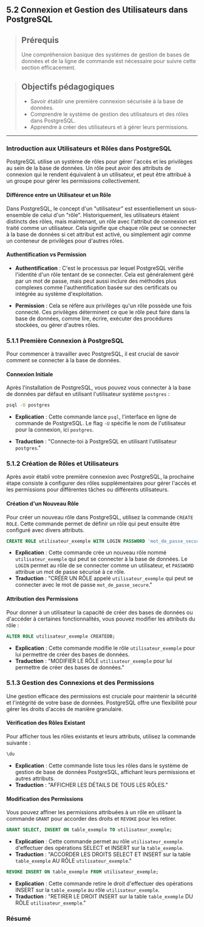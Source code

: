 ## 5.2 Connexion et Gestion des Utilisateurs dans PostgreSQL

<blockquote>
    <h2>Prérequis</h2>
    <p>Une compréhension basique des systèmes de gestion de bases de données et de la ligne de commande est nécessaire pour suivre cette section efficacement.</p>
</blockquote>

<blockquote>
    <h2>Objectifs pédagogiques</h2>
    <ul>
        <li>Savoir établir une première connexion sécurisée à la base de données.</li>
        <li>Comprendre le système de gestion des utilisateurs et des rôles dans PostgreSQL.</li>
        <li>Apprendre à créer des utilisateurs et à gérer leurs permissions.</li>
    </ul>
</blockquote>

---

### Introduction aux Utilisateurs et Rôles dans PostgreSQL

PostgreSQL utilise un système de rôles pour gérer l'accès et les privilèges au sein de la base de données. Un rôle peut avoir des attributs de connexion qui le rendent équivalent à un utilisateur, et peut être attribué à un groupe pour gérer les permissions collectivement.

#### Différence entre un Utilisateur et un Rôle

Dans PostgreSQL, le concept d'un "utilisateur" est essentiellement un sous-ensemble de celui d'un "rôle". Historiquement, les utilisateurs étaient distincts des rôles, mais maintenant, un rôle avec l'attribut de connexion est traité comme un utilisateur. Cela signifie que chaque rôle peut se connecter à la base de données si cet attribut est activé, ou simplement agir comme un conteneur de privilèges pour d'autres rôles.

#### Authentification vs Permission

- **Authentification** : C'est le processus par lequel PostgreSQL vérifie l'identité d'un rôle tentant de se connecter. Cela est généralement géré par un mot de passe, mais peut aussi inclure des méthodes plus complexes comme l'authentification basée sur des certificats ou intégrée au système d'exploitation.
  
- **Permission** : Cela se réfère aux privilèges qu'un rôle possède une fois connecté. Ces privilèges déterminent ce que le rôle peut faire dans la base de données, comme lire, écrire, exécuter des procédures stockées, ou gérer d'autres rôles.

### 5.1.1 Première Connexion à PostgreSQL

Pour commencer à travailler avec PostgreSQL, il est crucial de savoir comment se connecter à la base de données.

#### Connexion Initiale

Après l'installation de PostgreSQL, vous pouvez vous connecter à la base de données par défaut en utilisant l'utilisateur système `postgres` :

```bash
psql -U postgres
```
- **Explication** : Cette commande lance `psql`, l'interface en ligne de commande de PostgreSQL. Le flag `-U` spécifie le nom de l'utilisateur pour la connexion, ici `postgres`.

- **Traduction** : "Connecte-toi à PostgreSQL en utilisant l'utilisateur `postgres`."


### 5.1.2 Création de Rôles et Utilisateurs

Après avoir établi votre première connexion avec PostgreSQL, la prochaine étape consiste à configurer des rôles supplémentaires pour gérer l'accès et les permissions pour différentes tâches ou différents utilisateurs.

#### Création d'un Nouveau Rôle

Pour créer un nouveau rôle dans PostgreSQL, utilisez la commande `CREATE ROLE`. Cette commande permet de définir un rôle qui peut ensuite être configuré avec divers attributs.

```sql
CREATE ROLE utilisateur_exemple WITH LOGIN PASSWORD 'mot_de_passe_secure';
```
- **Explication** : Cette commande crée un nouveau rôle nommé `utilisateur_exemple` qui peut se connecter à la base de données. Le `LOGIN` permet au rôle de se connecter comme un utilisateur, et `PASSWORD` attribue un mot de passe sécurisé à ce rôle.
- **Traduction** : "CRÉER UN RÔLE appelé `utilisateur_exemple` qui peut se connecter avec le mot de passe `mot_de_passe_secure`."

#### Attribution des Permissions

Pour donner à un utilisateur la capacité de créer des bases de données ou d'accéder à certaines fonctionnalités, vous pouvez modifier les attributs du rôle :

```sql
ALTER ROLE utilisateur_exemple CREATEDB;
```
- **Explication** : Cette commande modifie le rôle `utilisateur_exemple` pour lui permettre de créer des bases de données.
- **Traduction** : "MODIFIER LE RÔLE `utilisateur_exemple` pour lui permettre de créer des bases de données."

### 5.1.3 Gestion des Connexions et des Permissions

Une gestion efficace des permissions est cruciale pour maintenir la sécurité et l'intégrité de votre base de données. PostgreSQL offre une flexibilité pour gérer les droits d'accès de manière granulaire.

#### Vérification des Rôles Existant

Pour afficher tous les rôles existants et leurs attributs, utilisez la commande suivante :

```sql
\du
```
- **Explication** : Cette commande liste tous les rôles dans le système de gestion de base de données PostgreSQL, affichant leurs permissions et autres attributs.
- **Traduction** : "AFFICHER LES DÉTAILS DE TOUS LES RÔLES."

#### Modification des Permissions

Vous pouvez affiner les permissions attribuées à un rôle en utilisant la commande `GRANT` pour accorder des droits et `REVOKE` pour les retirer.

```sql
GRANT SELECT, INSERT ON table_exemple TO utilisateur_exemple;
```
- **Explication** : Cette commande permet au rôle `utilisateur_exemple` d'effectuer des opérations SELECT et INSERT sur la `table_exemple`.
- **Traduction** : "ACCORDER LES DROITS SELECT ET INSERT sur la table `table_exemple` AU RÔLE `utilisateur_exemple`."

```sql
REVOKE INSERT ON table_exemple FROM utilisateur_exemple;
```
- **Explication** : Cette commande retire le droit d'effectuer des opérations INSERT sur la `table_exemple` au rôle `utilisateur_exemple`.
- **Traduction** : "RETIRER LE DROIT INSERT sur la table `table_exemple` DU RÔLE `utilisateur_exemple`."

### Résumé




